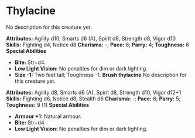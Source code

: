 # Thylacine

No description for this creature yet.

**Attributes:** Agility d10, Smarts d6 (A), Spirit d8, Strength d8,
Vigor d10
**Skills:** Fighting d4, Notice d8
**Charisma:** -; **Pace:** 6; **Parry:** 4; **Toughness:** 6
**Special Abilities**

- **Bite:** Str+d4.
- **Low Light Vision:** No penalties for dim or dark lighting.
- **Size -1:** Two feet tall; Toughness -1.
**Brush thylacine**
No description for this creature yet.

**Attributes:** Agility d8, Smarts d6 (A), Spirit d8, Strength d10,
Vigor d12+1
**Skills:** Fighting d6, Notice d8, Stealth d6
**Charisma:** -; **Pace:** 6; **Parry:** 5; **Toughness:** 9 (1)
**Special Abilities**

- **Armour +1:** Natural armour.
- **Bite:** Str+d4.
- **Low Light Vision:** No penalties for dim or dark lighting.
